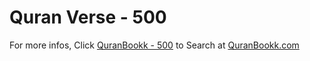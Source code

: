 # Quran Verse - 500 

For more infos, Click [QuranBookk - 500](https://www.quranbookk.com/quran/search?q=500) to Search at [QuranBookk.com](http://quranbookk.com/)
